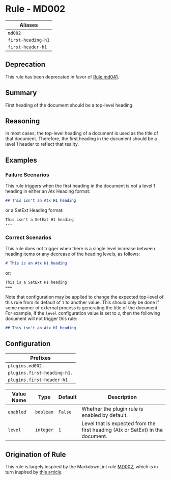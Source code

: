 # Rule - MD002

| Aliases |
| --- |
| `md002` |
| `first-heading-h1` |
| `first-header-h1` |

## Deprecation

This rule has been deprecated in favor of [Rule md041](https://github.com/jackdewinter/pymarkdown/blob/main/docs/rule_md041.md).

## Summary

First heading of the document should be a top-level heading.

## Reasoning

In most cases, the top-level heading of a document is used as the title of
that document.  Therefore, the first heading in the document should be a
level 1 header to reflect that reality.

## Examples

### Failure Scenarios

This rule triggers when the first heading in the document is not a
level 1 heading in either an Atx Heading format:

```Markdown
## This isn't an Atx H1 heading
```

or a SetExt Heading format:

```Markdown
This isn't a SetExt H1 heading
---
```

### Correct Scenarios

This rule does not trigger when there is a single level increase between heading items
or any decrease of the heading levels, as follows:

```Markdown
# This is an Atx H1 heading
```

or:

```Markdown
This is a SetExt H1 heading
===
```

Note that configuration may be applied to change the expected top-level of
this rule from its default of `1` to another value.  This should only be done
if some manner of external process is generating the title of the document.
For example, if the `level` configuration value is set to `2`, then the following
document will not trigger this rule:

```Markdown
## This isn't an Atx H1 heading
```

## Configuration

| Prefixes |
| --- |
| `plugins.md002.` |
| `plugins.first-heading-h1.` |
| `plugins.first-header-h1.` |

| Value Name | Type | Default | Description |
| -- | -- | -- | -- |
| `enabled` | `boolean` | `False` | Whether the plugin rule is enabled by default. |
| `level` | `integer` | `1` | Level that is expected from the first heading (Atx or SetExt) in the document. |

## Origination of Rule

This rule is largely inspired by the MarkdownLint rule
[MD002](https://github.com/DavidAnson/markdownlint/blob/master/doc/Rules.md#md002---first-heading-should-be-a-top-level-heading),
which is in turn inspired by
[this article](https://cirosantilli.com/markdown-style-guide/#top-level-header).
